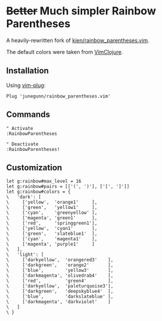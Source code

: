 # ~~Better~~ Much simpler Rainbow Parentheses

A heavily-rewritten fork of [kien/rainbow_parentheses.vim][k].

The default colors were taken from [VimClojure][v].

## Installation

Using [vim-plug](https://github.com/junegunn/vim-plug):

```vim
Plug 'junegunn/rainbow_parentheses.vim'
```

## Commands

```vim
" Activate
:RainbowParentheses

" Deactivate
:RainbowParentheses!
```

## Customization

```vim
let g:rainbow#max_level = 16
let g:rainbow#pairs = [['(', ')'], ['[', ']']]
let g:rainbow#colors = {
\   'dark': [
\     ['yellow',  'orange1'     ],
\     ['green',   'yellow1'     ],
\     ['cyan',    'greenyellow' ],
\     ['magenta', 'green1'      ],
\     ['red',     'springgreen1'],
\     ['yellow',  'cyan1'       ],
\     ['green',   'slateblue1'  ],
\     ['cyan',    'magenta1'    ],
\     ['magenta', 'purple1'     ]
\   ],
\   'light': [
\     ['darkyellow',  'orangered3'    ],
\     ['darkgreen',   'orange2'       ],
\     ['blue',        'yellow3'       ],
\     ['darkmagenta', 'olivedrab4'    ],
\     ['red',         'green4'        ],
\     ['darkyellow',  'paleturquoise3'],
\     ['darkgreen',   'deepskyblue4'  ],
\     ['blue',        'darkslateblue' ],
\     ['darkmagenta', 'darkviolet'    ]
\   ]
\ }
```

[k]: https://github.com/kien/rainbow_parentheses.vim
[v]: http://www.vim.org/scripts/script.php?script_id=2501

